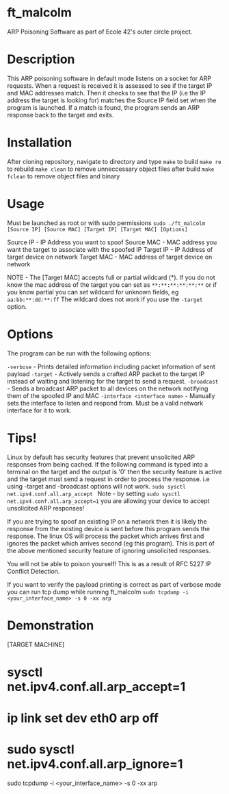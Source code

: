 # ft_malcolm
ARP Poisoning Software as part of Ecole 42's outer circle project.

# Description
This ARP poisoning software in default mode listens on a socket for ARP requests. When a request is received it is assessed to see if the target IP and MAC addresses match. Then it checks to see that the IP (i.e the IP address the target is looking for) matches the Source IP field set when the program is launched. If a match is found, the program sends an ARP response back to the target and exits.

# Installation
After cloning repository, navigate to directory and type
``` make ``` to build
``` make re ``` to rebuild
``` make clean ``` to remove unneccessary object files after build
``` make fclean ``` to remove object files and binary

# Usage
Must be launched as root or with sudo permissions
``` sudo ./ft_malcolm [Source IP] [Source MAC] [Target IP] [Target MAC] [Options] ```

Source IP - IP Address you want to spoof
Source MAC - MAC address you want the target to associate with the spoofed IP
Target IP - IP Address of target device on network
Target MAC - MAC address of target device on network

NOTE - The [Target MAC] accepts full or partial wildcard (*). If you do not know the mac address of the target you can set as ``` **:**:**:**:**:** ``` or if you know partial you can set wildcard for unknown fields, eg ``` aa:bb:**:dd:**:ff ```
The wildcard does not work if you use the ```-target``` option.

# Options
The program can be run with the following options:

```-verbose``` - Prints detailed information including packet information of sent payload
```-target``` - Actively sends a crafted ARP packet to the target IP instead of waiting and listening for the target to send a request.
```-broadcast``` - Sends a broadcast ARP packet to all devices on the network notifying them of the spoofed IP and MAC
```-interface <interface name>``` - Manually sets the interface to listen and respond from. Must be a valid network interface for it to work.

# Tips!
Linux by default has security features that prevent unsolicited ARP responses from being cached. If the following command is typed into a terminal on the target and the output is '0' then the security feature is active and the target must send a request in order to process the response. i.e using -target and -broadcast options will not work.
`sudo sysctl net.ipv4.conf.all.arp_accept `
Note - by setting `sudo sysctl net.ipv4.conf.all.arp_accept=1` you are allowing your device to accept unsolicited ARP responses!

If you are trying to spoof an existing IP on a network then it is likely the response from the existing device is sent before this program sends the response. The linux OS will process the packet which arrives first and ignores the packet which arrives second (eg this program). This is part of the above mentioned security feature of ignoring unsolicited responses.

You will not be able to poison yourself! This is as a result of RFC 5227 IP Conflict Detection.

If you want to verify the payload printing is correct as part of verbose mode you can run tcp dump while running ft_malcolm
```sudo tcpdump -i <your_interface_name> -s 0 -xx arp```

# Demonstration

[TARGET MACHINE]




# sysctl net.ipv4.conf.all.arp_accept=1

# ip link set dev eth0 arp off
#
# sudo sysctl net.ipv4.conf.all.arp_ignore=1


sudo tcpdump -i <your_interface_name> -s 0 -xx arp
